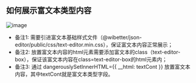 ## 如何展示富文本类型内容

![image](https://user-images.githubusercontent.com/11958920/104980609-ebc71900-5a41-11eb-8ddd-5b3caf26cf43.png)

- 备注1: 需要引进富文本基础样式文件（@wibetter/json-editor/public/css/text-editor.min.css），保证富文本内容正常展示；
- 备注2: 放置富文本内容的html元素需要添加富文本的class（text-editor-box），保证该富文本内容在class=text-editor-box的html元素内；
- 备注3: 通过 dangerouslySetInnerHTML={{ __html: textCont }} 放置富文本内容，其中textCont就是富文本类型字段。
